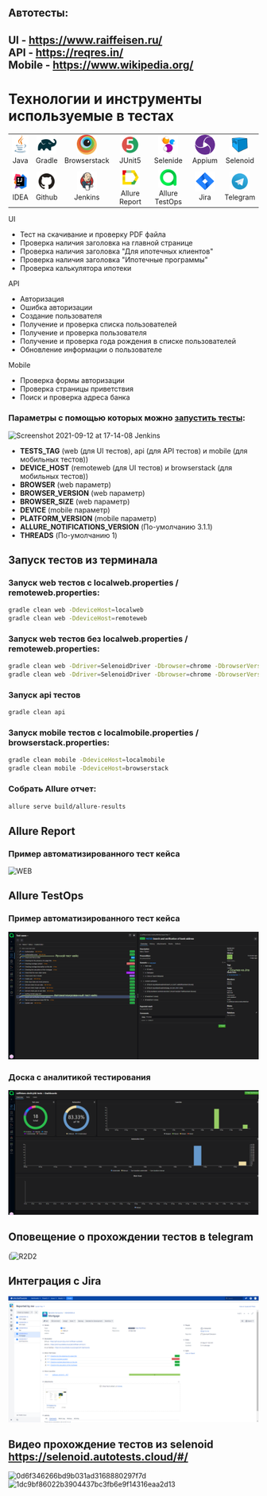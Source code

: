 ## Автотесты:
## UI - https://www.raiffeisen.ru/ <br> API - https://reqres.in/ <br> Mobile - <a href="https://play.google.com/store/apps/details?id=org.wikipedia&referrer=utm_source%3Dportal%26utm_medium%3Dbutton%26anid%3Dadmob">https://www.wikipedia.org/ </a>
# Технологии и инструменты используемые в тестах


<table>
<tbody>
<tr>
<td align="center"><img src="images/JAVA.svg" width="40" height="40"><br>Java</td>
<td align="center"><img src="images/Gradle.svg" width="40" height="40"><br>Gradle</td>
<td align="center"><img src="images/Browserstack.svg" width="40" height="40"><br>Browserstack</td>
<td align="center"><img src="images/Junit5.svg" width="40" height="40"><br>JUnit5</td>
<td align="center"><img src="images/Selenide.svg" width="40" height="40"><br>Selenide</td>
<td align="center"><img src="images/Appium.svg" width="40" height="40"><br>Appium</td>
<td align="center"><img src="images/Selenoid.svg" width="40" height="40"><br>Selenoid</td>
</tr>
<tr>
<td align="center"><img src="images/IDEA.svg" width="40" height="40"><br>IDEA</td>
<td align="center"><img src="images/GitHub.svg" width="40" height="40"><br>Github</td>
<td align="center"><img src="images/Jenkins.svg" width="40" height="40"><br>Jenkins</td>
<td align="center"><img src="images/Allure Report.svg" width="40" height="40"><br>Allure Report</td>
<td align="center"><img src="images/Allure TestOps.svg" width="40" height="40"><br>Allure TestOps</td>
<td align="center"><img src="images/Jira-icon.svg" width="40" height="40"><br>Jira</td>
<td align="center"><img src="images/Telegram.svg" width="40" height="40"><br>Telegram</td>


</tr>
</tbody>
</table>

  
  
  
  

UI
* Тест на скачивание и проверку PDF файла
* Проверка наличия заголовка на главной странице
* Проверка наличия заголовка "Для ипотечных клиентов"
* Проверка наличия заголовка "Ипотечные программы"
* Проверка калькулятора ипотеки

API
* Авторизация
* Ошибка авторизации
* Создание пользователя
* Получение и проверка списка пользователей
* Получение и проверка пользователя
* Получение и проверка года рождения в списке пользователей
* Обновление информации о пользователе

Mobile
* Проверка формы авторизации
* Проверка страницы приветствия
* Поиск и проверка адреса банка

### Параметры с помощью которых можно [запустить тесты](https://jenkins.autotests.cloud/job/raiffeisen-dmitryhli/build?delay=0sec):
![Screenshot 2021-09-12 at 17-14-08 Jenkins](https://user-images.githubusercontent.com/48554235/132991039-02ade48f-0d62-4da6-8733-25fd022634c3.png)
* **TESTS_TAG** (web (для UI тестов), api (для API тестов) и mobile (для мобильных тестов))
* **DEVICE_HOST** (remoteweb (для UI тестов) и browserstack (для мобильных тестов))
* **BROWSER** (web параметр)
* **BROWSER_VERSION** (web параметр)
* **BROWSER_SIZE** (web параметр)
* **DEVICE** (mobile параметр)
* **PLATFORM_VERSION** (mobile параметр)
* **ALLURE_NOTIFICATIONS_VERSION** (По-умолчанию 3.1.1)
* **THREADS** (По-умолчанию 1)

## Запуск тестов из терминала
### Запуск web тестов c localweb.properties / remoteweb.properties:
```bash
gradle clean web -DdeviceHost=localweb
gradle clean web -DdeviceHost=remoteweb
```
### Запуск web тестов без localweb.properties / remoteweb.properties:
```bash
gradle clean web -Ddriver=SelenoidDriver -Dbrowser=chrome -DbrowserVersion=91.0 -DbrowserSize=1920x1080
gradle clean web -Ddriver=SelenoidDriver -Dbrowser=chrome -DbrowserVersion=91.0 -DbrowserSize=1920x1080 -Dhub.url=https://user1:1234@selenoid.autotests.cloud/wd/hub/ -Dselenoid.video.storage=https://selenoid.autotests/cloud/video/
```
### Запуск api тестов
```bash
gradle clean api
```
### Запуск mobile тестов c localmobile.properties / browserstack.properties:
```bash
gradle clean mobile -DdeviceHost=localmobile
gradle clean mobile -DdeviceHost=browserstack
```
### Собрать Allure отчет:
```bash
allure serve build/allure-results
```
## Allure Report
### Пример автоматизированного тест кейса
![WEB](https://user-images.githubusercontent.com/48554235/132939526-6b5d28d4-e718-49d4-97c7-30ad250c8379.png)
## Allure TestOps
### Пример автоматизированного тест кейса
<img src="images/testops1.png"> 

### Доска с аналитикой тестирования
<img src="images/testops2.png">

## Оповещение о прохождении тестов в telegram
(![R2D2](https://user-images.githubusercontent.com/48554235/132939853-f4ad636e-dd31-4a6b-87dd-29650e219612.png)
## Интеграция с Jira
<img src="images/Jira.png">

## Видео прохождение тестов из selenoid https://selenoid.autotests.cloud/#/
![0d6f346266bd9b031ad3168880297f7d](https://user-images.githubusercontent.com/48554235/132976900-e1093450-6eae-4d8b-937c-744f895080b1.gif)
![1dc9bf86022b3904437bc3fb6e9f14316eaa2d13](https://user-images.githubusercontent.com/48554235/132976904-334f9332-231c-4754-91b7-f9ab92be566c.gif)
